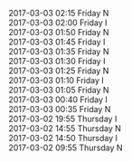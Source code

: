 2017-03-03 02:15 Friday  N  
2017-03-03 02:00 Friday  I  
2017-03-03 01:50 Friday  N  
2017-03-03 01:45 Friday  I  
2017-03-03 01:35 Friday  N  
2017-03-03 01:30 Friday  I  
2017-03-03 01:25 Friday  N  
2017-03-03 01:10 Friday  I  
2017-03-03 01:05 Friday  N  
2017-03-03 00:40 Friday  I  
2017-03-03 00:35 Friday  N  
2017-03-02 19:55 Thursday  I  
2017-03-02 14:55 Thursday  N  
2017-03-02 14:50 Thursday  I  
2017-03-02 09:55 Thursday  N  
